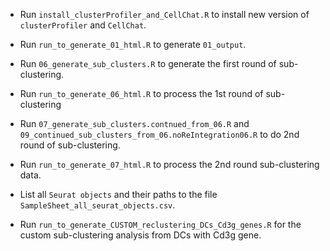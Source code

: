 - Run `install_clusterProfiler_and_CellChat.R` to install new version of `clusterProfiler` and `CellChat`. 

- Run `run_to_generate_01_html.R` to generate `01_output`. 

- Run `06_generate_sub_clusters.R` to generate the first round of sub-clustering.

- Run `run_to_generate_06_html.R` to process the 1st round of sub-clustering

- Run `07_generate_sub_clusters.contnued_from_06.R` and `09_continued_sub_clusters_from_06.noReIntegration06.R` to do 2nd round of sub-clustering. 

- Run `run_to_generate_07_html.R` to process the 2nd round sub-clustering data.

- List all `Seurat objects` and their paths to the file `SampleSheet_all_seurat_objects.csv`. 

- Run `run_to_generate_CUSTOM_reclustering_DCs_Cd3g_genes.R` for the custom sub-clustering analysis from DCs with Cd3g gene.